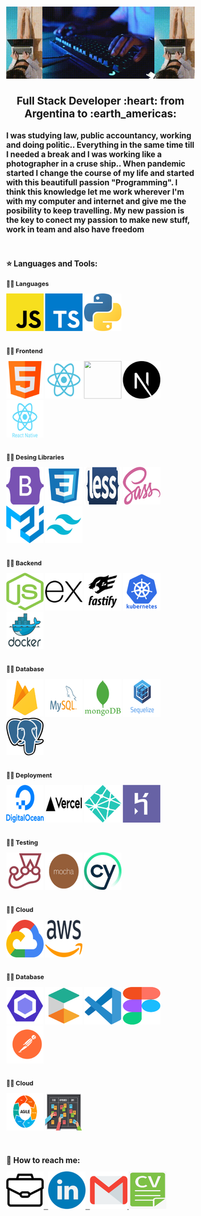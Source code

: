 ![](https://github.com/linamikaela21/linamikaela21/blob/main/images/portada.gif)

<h1 align="center">
Full Stack Developer :heart: from Argentina to :earth_americas:
</h1>

<h2>
I was studying law, public accountancy, working and doing politic.. Everything in the same time till I needed a break and I
was working like a photographer in a cruse ship.. When pandemic started I change  the course of my life and started with this beautifull passion "Programming". I think this knowledge let me work wherever I'm with my computer and internet and give me the posibility to keep travelling. My new passion is the key to conect my passion to make new stuff, work in team and also have freedom </h2>

&nbsp;

## :star: Languages and Tools:

### :woman_technologist: Languages
<div>
  <code><img width="100px" height="100px" style={"margin": "25px"} src ="https://github.com/linamikaela21/linamikaela21/blob/main/images/tecnologies/javascript.svg"></code>
  <code><img width="100px" height="100px" style={"margin": "25px"} src ="https://github.com/linamikaela21/linamikaela21/blob/main/images/tecnologies/typescript.svg"></code>
  <code><img width="100px" height="100px" style={"margin": "25px"} src ="https://github.com/linamikaela21/linamikaela21/blob/main/images/tecnologies/python.png"></code>
  </div>
    <br />

### :woman_technologist: Frontend
<div>
  <code><img width="100px" height="100px" style={"margin": "25px"} src ="https://github.com/linamikaela21/linamikaela21/blob/main/images/tecnologies/html.png"></code>
  <code><img width="100px" height="100px" style={"margin": "25px"} src ="https://github.com/linamikaela21/linamikaela21/blob/main/images/tecnologies/react.svg"></code>
  <code><img width="100px" height="100px" style={"margin": "25px"} src ="https://github.com/linamikaela21/linamikaela21/blob/main/images/tecnologies/redux.svg"></code>
  <code><img width="100px" height="100px" style={"margin": "25px"} src ="https://github.com/linamikaela21/linamikaela21/blob/main/images/tecnologies/nextJs.svg"></code>
  <code><img width="100px" height="100px" style={"margin": "25px"} src ="https://github.com/linamikaela21/linamikaela21/blob/main/images/tecnologies/reactNative.svg"></code>
    </div>
  <br />

  ### :woman_technologist:  Desing Libraries
  <div>
  <code><img width="100px" height="100px" style={"margin": "25px"} src ="https://github.com/linamikaela21/linamikaela21/blob/main/images/tecnologies/bootstrap.svg"></code>
  <code><img width="100px" height="100px" style={"margin": "25px"} src ="https://github.com/linamikaela21/linamikaela21/blob/main/images/tecnologies/css.svg"></code>
  <code><img width="100px" height="100px" style={"margin": "25px"} src ="https://github.com/linamikaela21/linamikaela21/blob/main/images/tecnologies/less.svg"></code>
  <code><img width="100px" height="100px" style={"margin": "25px"} src ="https://github.com/linamikaela21/linamikaela21/blob/main/images/tecnologies/sass.svg"></code>
  <code><img width="100px" height="100px" style={"margin": "25px"} src ="https://github.com/linamikaela21/linamikaela21/blob/main/images/tecnologies/materialUi.svg"></code>
  <code><img width="100px" height="100px" style={"margin": "25px"} src ="https://github.com/linamikaela21/linamikaela21/blob/main/images/tecnologies/tailwind.png"></code>
    </div>
  <br />

  ### :woman_technologist:  Backend
  <div>
  <code><img width="100px" height="100px" style={"margin": "25px"} src ="https://github.com/linamikaela21/linamikaela21/blob/main/images/tecnologies/nodeJs.svg"></code>
  <code><img width="100px" height="100px" style={"margin": "25px"} src ="https://github.com/linamikaela21/linamikaela21/blob/main/images/tecnologies/express.svg"></code>
  <code><img width="100px" height="100px" style={"margin": "25px"} src ="https://github.com/linamikaela21/linamikaela21/blob/main/images/tecnologies/fastify.png"></code>
  <code><img width="100px" height="100px" style={"margin": "25px"} src ="https://github.com/linamikaela21/linamikaela21/blob/main/images/tecnologies/kubernetes.png"></code>
  <code><img width="100px" height="100px" style={"margin": "25px"} src ="https://github.com/linamikaela21/linamikaela21/blob/main/images/tecnologies/docker.png"></code>
  </div>
  <br />

  ### :woman_technologist:  Database
  <div>
  <code><img width="100px" height="100px" style={"margin": "25px"} src ="https://github.com/linamikaela21/linamikaela21/blob/main/images/tecnologies/firebase.png"></code>
  <code><img width="100px" height="100px" style={"margin": "25px"} src ="https://github.com/linamikaela21/linamikaela21/blob/main/images/tecnologies/mysql.png"></code>
  <code><img width="100px" height="100px" style={"margin": "25px"} src ="https://github.com/linamikaela21/linamikaela21/blob/main/images/tecnologies/mongo.svg"></code>
  <code><img width="100px" height="100px" style={"margin": "25px"} src ="https://github.com/linamikaela21/linamikaela21/blob/main/images/tecnologies/sequelize.png"></code>
  <code><img width="100px" height="100px" style={"margin": "25px"} src ="https://github.com/linamikaela21/linamikaela21/blob/main/images/tecnologies/postgres.png"></code>
  </div>
  <br />

  ### :woman_technologist:  Deployment
  <div>
  <code><img width="100px" height="100px" style={"margin": "25px"} src ="https://github.com/linamikaela21/linamikaela21/blob/main/images/tecnologies/digitalOcean.png"></code>
  <code><img width="100px" height="100px" style={"margin": "25px"} src ="https://github.com/linamikaela21/linamikaela21/blob/main/images/tecnologies/vercel.png"></code>
  <code><img width="100px" height="100px" style={"margin": "25px"} src ="https://github.com/linamikaela21/linamikaela21/blob/main/images/tecnologies/netlify.png"></code>
  <code><img width="100px" height="100px" style={"margin": "25px"} src ="https://github.com/linamikaela21/linamikaela21/blob/main/images/tecnologies/heroku.svg"></code>
  </div>
  <br />

  ### :woman_technologist:  Testing
  <div>
  <code><img width="100px" height="100px" style={"margin": "25px"} src ="https://github.com/linamikaela21/linamikaela21/blob/main/images/tecnologies/jest.png"></code>
  <code><img width="100px" height="100px" style={"margin": "25px"} src ="https://github.com/linamikaela21/linamikaela21/blob/main/images/tecnologies/mocha.png"></code>
  <code><img width="100px" height="100px" style={"margin": "25px"} src ="https://github.com/linamikaela21/linamikaela21/blob/main/images/tecnologies/cypress.jpeg"></code>
  </div>
  <br />

  ### :woman_technologist:  Cloud
  <div>
  <code><img width="100px" height="100px" style={"margin": "25px"} src ="https://github.com/linamikaela21/linamikaela21/blob/main/images/tecnologies/gcf.png"></code>
  <code><img width="100px" height="100px" style={"margin": "25px"} src ="https://github.com/linamikaela21/linamikaela21/blob/main/images/tecnologies/aws.png"></code>
  </div>
  <br />    

  ### :woman_technologist:  Database
  <div>
  <code><img width="100px" height="100px" style={"margin": "25px"} src ="https://github.com/linamikaela21/linamikaela21/blob/main/images/tecnologies/eslint.png"></code>
  <code><img width="100px" height="100px" style={"margin": "25px"} src ="https://github.com/linamikaela21/linamikaela21/blob/main/images/tecnologies/ct.png"></code>
  <code><img width="100px" height="100px" style={"margin": "25px"} src ="https://github.com/linamikaela21/linamikaela21/blob/main/images/tecnologies/vsc.svg"></code>
  <code><img width="100px" height="100px" style={"margin": "25px"} src ="https://github.com/linamikaela21/linamikaela21/blob/main/images/tecnologies/figma.svg"></code>
  <code><img width="100px" height="100px" style={"margin": "25px"} src ="https://github.com/linamikaela21/linamikaela21/blob/main/images/tecnologies/postman.svg"></code>
  </div>
  <br />

  ### :woman_technologist:  Cloud
  <div>
  <code><img width="100px" height="100px" style={"margin": "25px"} src ="https://github.com/linamikaela21/linamikaela21/blob/main/images/tecnologies/scrum.png"></code>
  <code><img width="100px" height="100px" style={"margin": "25px"} src ="https://github.com/linamikaela21/linamikaela21/blob/main/images/tecnologies/kanban.png"></code>
  </div>
  <br />   
&nbsp;

## :paperclip: How to reach me:

<div>
<a href="https://linamikaela21.github.io/lali-porfolio/" >
<img title="Portfolio" alt="Portfolio" width="100px" height="100px" style={"margin": "25px"} src ="https://github.com/linamikaela21/linamikaela21/blob/main/images/socialMedia/portfolio.png"> &nbsp;
<a title="Linkedin" alt="Linkedin" href="https://www.linkedin.com/in/lina-mikaela-gutierrez-arribas/" >
<img width="100px" height="100px" style={"margin": "25px"} src ="https://github.com/linamikaela21/linamikaela21/blob/main/images/socialMedia/linkedin.png"> &nbsp;
<a title="Gmail" alt="Gmail" href="mailto:mikaelagutierrezarribas@gmail.com">
<img width="100px" height="100px" style={"margin": "25px"} src ="https://github.com/linamikaela21/linamikaela21/blob/main/images/socialMedia/gmail.png">
<a title="CV" alt="CV" href="https://t.ly/CV_Lina_Gutierrez_Arribas-FullStack">
<img width="100px" height="100px" style={"margin": "25px"} src ="https://github.com/linamikaela21/linamikaela21/blob/main/images/socialMedia/cv.png">
</div>
